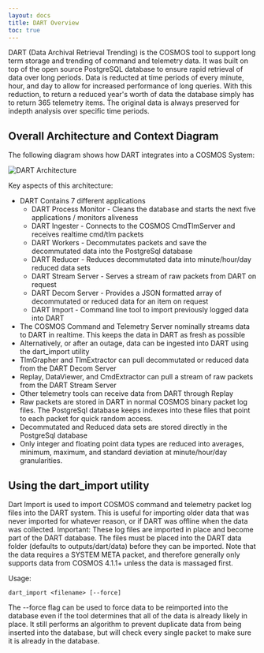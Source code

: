 ```yaml
---
layout: docs
title: DART Overview
toc: true
---
```


DART (Data Archival Retrieval Trending) is the COSMOS tool to support long term storage and trending of command and telemetry data. It was built on top of the open source PostgreSQL database to ensure rapid retrieval of data over long periods. Data is reducted at time periods of every minute, hour, and day to allow for increased performance of long queries. With this reduction, to return a reduced year's worth of data the database simply has to return 365 telemetry items. The original data is always preserved for indepth analysis over specific time periods.

## Overall Architecture and Context Diagram

The following diagram shows how DART integrates into a COSMOS System:

<img src="{{site.baseurl}}/img/DART_Architecture.png" alt="DART Architecture">

Key aspects of this architecture:

- DART Contains 7 different applications
  - DART Process Monitor - Cleans the database and starts the next five applications / monitors aliveness
  - DART Ingester - Connects to the COSMOS CmdTlmServer and receives realtime cmd/tlm packets
  - DART Workers - Decommutates packets and save the decommutated data into the PostgreSql database
  - DART Reducer - Reduces decommutated data into minute/hour/day reduced data sets
  - DART Stream Server - Serves a stream of raw packets from DART on request
  - DART Decom Server - Provides a JSON formatted array of decommutated or reduced data for an item on request
  - DART Import - Command line tool to import previously logged data into DART
- The COSMOS Command and Telemetry Server nominally streams data to DART in realtime. This keeps the data in DART as fresh as possible
- Alternatively, or after an outage, data can be ingested into DART using the dart_import utility
- TlmGrapher and TlmExtractor can pull decommutated or reduced data from the DART Decom Server
- Replay, DataViewer, and CmdExtractor can pull a stream of raw packets from the DART Stream Server
- Other telemetry tools can receive data from DART through Replay
- Raw packets are stored in DART in normal COSMOS binary packet log files. The PostgreSql database keeps indexes into these files that point to each packet for quick random access.
- Decommutated and Reduced data sets are stored directly in the PostgreSql database
- Only integer and floating point data types are reduced into averages, minimum, maximum, and standard deviation at minute/hour/day granularities.

## Using the dart_import utility

Dart Import is used to import COSMOS command and telemetry packet log files into the DART system. This is useful for importing older data that was never imported for whatever reason, or if DART was offline when the data was collected. Important: These log files are imported in place and become part of the DART database. The files must be placed into the DART data folder (defaults to outputs/dart/data) before they can be imported. Note that the data requires a SYSTEM META packet, and therefore generally only supports data from COSMOS 4.1.1+ unless the data is massaged first.

Usage:

```
dart_import <filename> [--force]
```

The --force flag can be used to force data to be reimported into the database even if the tool determines that all of the data is already likely in place. It still performs an algorithm to prevent duplicate data from being inserted into the database, but will check every single packet to make sure it is already in the database.
